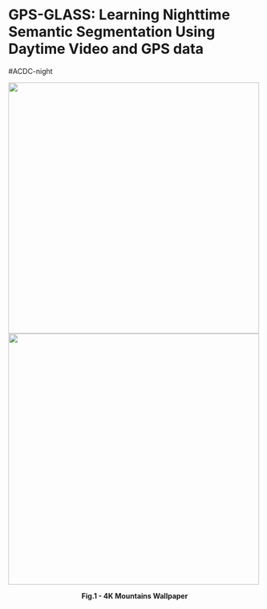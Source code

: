 # GPS-GLASS: Learning Nighttime Semantic Segmentation Using Daytime Video and GPS data
#ACDC-night

<img src="https://github.com/jimmy9704/GPS-GLASS/blob/main/video/ACDC-night.gif" width="500"/> <img src="https://github.com/jimmy9704/GPS-GLASS/blob/main/video/Dark_Zurich-val.gif" width="500"/>

<figcaption align = "center"><b>Fig.1 - 4K Mountains Wallpaper</b></figcaption>
